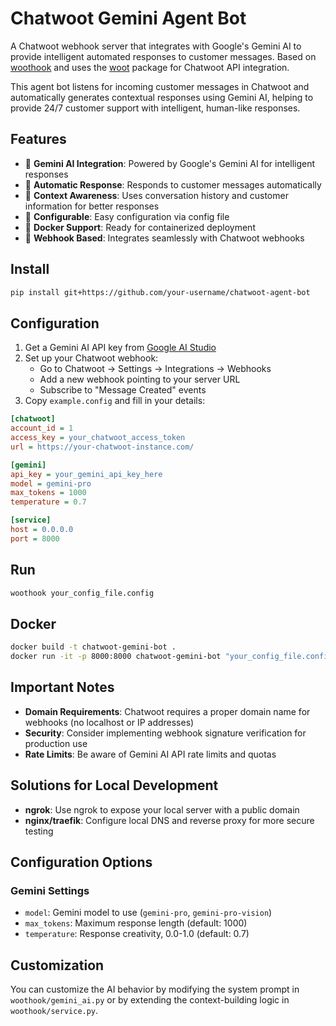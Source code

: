 # Chatwoot Gemini Agent Bot

A Chatwoot webhook server that integrates with Google's Gemini AI to provide intelligent automated responses to customer messages. Based on [woothook](https://github.com/dearkafka/woothook) and uses the [woot](https://github.com/dearkafka/woot) package for Chatwoot API integration.

This agent bot listens for incoming customer messages in Chatwoot and automatically generates contextual responses using Gemini AI, helping to provide 24/7 customer support with intelligent, human-like responses.

## Features

- 🤖 **Gemini AI Integration**: Powered by Google's Gemini AI for intelligent responses
- 💬 **Automatic Response**: Responds to customer messages automatically
- 📝 **Context Awareness**: Uses conversation history and customer information for better responses
- 🔧 **Configurable**: Easy configuration via config file
- 🐳 **Docker Support**: Ready for containerized deployment
- 🔌 **Webhook Based**: Integrates seamlessly with Chatwoot webhooks

## Install

```bash
pip install git+https://github.com/your-username/chatwoot-agent-bot
```

## Configuration

1. Get a Gemini AI API key from [Google AI Studio](https://makersuite.google.com/app/apikey)
2. Set up your Chatwoot webhook:
   - Go to Chatwoot → Settings → Integrations → Webhooks
   - Add a new webhook pointing to your server URL
   - Subscribe to "Message Created" events
3. Copy `example.config` and fill in your details:

```ini
[chatwoot]
account_id = 1
access_key = your_chatwoot_access_token
url = https://your-chatwoot-instance.com/

[gemini]
api_key = your_gemini_api_key_here
model = gemini-pro
max_tokens = 1000
temperature = 0.7

[service]
host = 0.0.0.0
port = 8000
```

## Run

```bash
woothook your_config_file.config
```

## Docker

```bash
docker build -t chatwoot-gemini-bot .
docker run -it -p 8000:8000 chatwoot-gemini-bot "your_config_file.config"
```

## Important Notes

- **Domain Requirements**: Chatwoot requires a proper domain name for webhooks (no localhost or IP addresses)
- **Security**: Consider implementing webhook signature verification for production use
- **Rate Limits**: Be aware of Gemini AI API rate limits and quotas

## Solutions for Local Development

- **ngrok**: Use ngrok to expose your local server with a public domain
- **nginx/traefik**: Configure local DNS and reverse proxy for more secure testing

## Configuration Options

### Gemini Settings

- `model`: Gemini model to use (`gemini-pro`, `gemini-pro-vision`)
- `max_tokens`: Maximum response length (default: 1000)
- `temperature`: Response creativity, 0.0-1.0 (default: 0.7)

## Customization

You can customize the AI behavior by modifying the system prompt in `woothook/gemini_ai.py` or by extending the context-building logic in `woothook/service.py`.